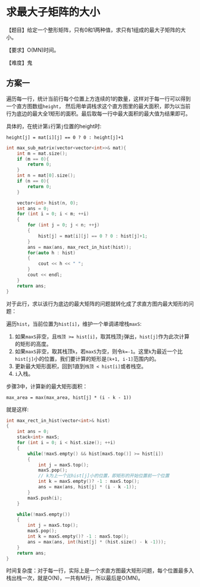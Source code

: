 # 求最大子矩阵的大小
【题目】给定一个整形矩阵，只有0和1两种值，求只有1组成的最大子矩阵的大小。

【要求】O(MN)时间。

【难度】鬼

## 方案一
遍历每一行，统计当前行每个位置上方连续的1的数量，这样对于每一行可以得到一个直方图数组```height```，
然后用单调栈求这个直方图里的最大面积，即为以当前行为底边的最大全1矩形的面积。最后取每一行中最大面积的最大值为结果即可。

具体的，在统计第```i```行第```j```位置的height时:

```height[j] = mat[i][j] == 0 ? 0 : height[j]+1```

```cpp
int max_sub_matrix(vector<vector<int>>& mat){
    int m = mat.size();
    if (m == 0){
        return 0;
    }
    int n = mat[0].size();
    if (n == 0){
        return 0;
    }

    vector<int> hist(n, 0);
    int ans = 0;
    for (int i = 0; i < m; ++i)
    {
        for (int j = 0; j < n; ++j)
        {
            hist[j] = mat[i][j] == 0 ? 0 : hist[j]+1;
        }
        ans = max(ans, max_rect_in_hist(hist));
        for(auto h : hist)
        {
            cout << h << " ";
        }
        cout << endl;
    } 
    return ans;
}
```
对于此行，求以该行为底边的最大矩阵的问题就转化成了求直方图内最大矩形的问题：

遍历```hist```，当前位置为```hist[i]```，维护一个单调递增栈```maxS```:

1. 如果```maxS```非空，且```栈顶 >= hist[i]```，取其栈顶```j```弹出，```hist[j]```作为此次计算的矩形的高度。
2. 如果```maxS```非空，取其栈顶```k```，若```maxS```为空，则令```k=-1```。这里```k```为最近一个比```hist[j]```小的位置，我们要计算的矩形是```[k+1, i-1]```范围内的。
3. 更新最大矩形面积，回到1直到```栈顶 < hist[i]```或者栈空。
4. ```i```入栈。

步骤3中，计算新的最大矩形面积：

```max_area = max(max_area, hist[j] * (i - k - 1))```

就是这样:
```cpp
int max_rect_in_hist(vector<int>& hist)
{
    int ans = 0;
    stack<int> maxS;
    for (int i = 0; i < hist.size(); ++i)
    {
        while(!maxS.empty() && hist[maxS.top()] >= hist[i])
        {
            int j = maxS.top();
            maxS.pop();
            // k为上一个比hist[j]小的位置，即矩形的开始位置前一个位置
            int k = maxS.empty()? -1 : maxS.top();
            ans = max(ans, hist[j] * (i - k -1));
        }
        maxS.push(i);
    }

    while(!maxS.empty())
    {
        int j = maxS.top();
        maxS.pop();
        int k = maxS.empty()? -1 : maxS.top();
        ans = max(ans, int(hist[j] * (hist.size() - k -1)));
    }
    return ans;
}
```

时间复杂度：对于每一行，实际上是一个求直方图最大矩形问题，每个位置最多入栈出栈一次，就是O(N)，一共有M行，所以最后是O(MN)。







